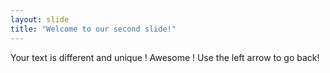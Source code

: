 ```yaml
---
layout: slide
title: "Welcome to our second slide!"
---
```

Your text is different and unique ! Awesome ! 
Use the left arrow to go back!